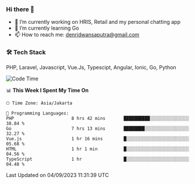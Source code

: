 ### Hi there 👋

- 🔭 I’m currently working on HRIS, Retail and my personal chatting app
- 🌱 I’m currently learning Go
- 📫 How to reach me: denridwansaputra@gmail.com


### 🛠 Tech Stack
PHP, Laravel, Javascript, Vue.Js, Typescipt, Angular, Ionic, Go, Python


<!--START_SECTION:waka-->
![Code Time](http://img.shields.io/badge/Code%20Time-3%2C657%20hrs%2029%20mins-blue)

📊 **This Week I Spent My Time On** 

```text
🕑︎ Time Zone: Asia/Jakarta

💬 Programming Languages: 
PHP                      8 hrs 42 mins       ██████████░░░░░░░░░░░░░░░   38.84 % 
Go                       7 hrs 13 mins       ████████░░░░░░░░░░░░░░░░░   32.27 % 
Vue.js                   1 hr 16 mins        █░░░░░░░░░░░░░░░░░░░░░░░░   05.68 % 
HTML                     1 hr 1 min          █░░░░░░░░░░░░░░░░░░░░░░░░   04.56 % 
TypeScript               1 hr                █░░░░░░░░░░░░░░░░░░░░░░░░   04.48 % 
```


 Last Updated on 04/09/2023 11:31:39 UTC
<!--END_SECTION:waka-->
